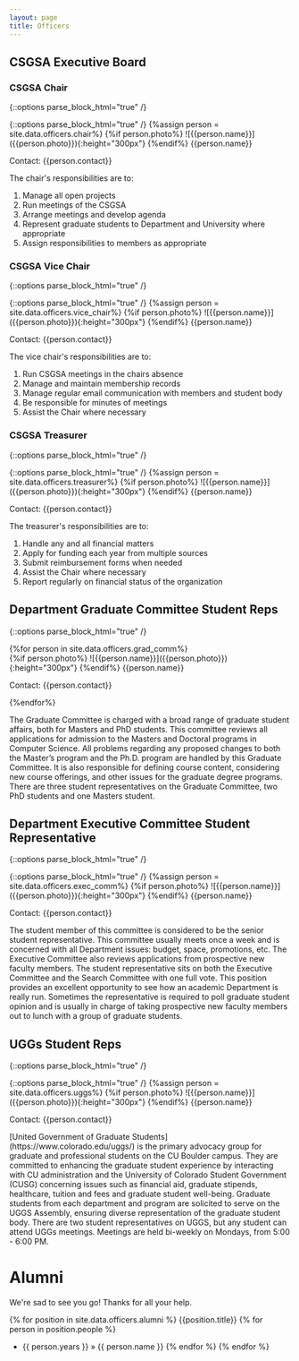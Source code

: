 ```yaml
---
layout: page
title: Officers
---
```


## CSGSA Executive Board 

### CSGSA Chair

{::options parse_block_html="true" /}
<div class="container">
<div class="row">
<div class="col-sm-4">
{::options parse_block_html="true" /}
{%assign person = site.data.officers.chair%}
{%if person.photo%}
![{{person.name}}]({{person.photo}}){:height="300px"}
{%endif%}
{{person.name}}

Contact: {{person.contact}}
</div>

<div class="col-sm-8">
The chair's responsibilities are to:

1. Manage all open projects 
2. Run meetings of the CSGSA 
3. Arrange meetings and develop agenda 
4. Represent graduate students to Department and University where appropriate 
5. Assign responsibilities to members as appropriate 
</div>
</div>
</div>

### CSGSA Vice Chair

{::options parse_block_html="true" /}
<div class="container">
<div class="row">
<div class="col-sm-4">
{::options parse_block_html="true" /}
{%assign person = site.data.officers.vice_chair%}
{%if person.photo%}
![{{person.name}}]({{person.photo}}){:height="300px"}
{%endif%}
{{person.name}}

Contact: {{person.contact}}
</div>

<div class="col-sm-8">
The vice chair's responsibilities are to:

1. Run CSGSA meetings in the chairs absence 
2. Manage and maintain membership records 
3. Manage regular email communication with members and student body 
4. Be responsible for minutes of meetings 
5. Assist the Chair where necessary 
</div>
</div>
</div>

### CSGSA Treasurer

{::options parse_block_html="true" /}
<div class="container">
<div class="row">
<div class="col-sm-4">
{::options parse_block_html="true" /}
{%assign person = site.data.officers.treasurer%}
{%if person.photo%}
![{{person.name}}]({{person.photo}}){:height="300px"}
{%endif%}
{{person.name}}

Contact: {{person.contact}}
</div>

<div class="col-sm-8">
The treasurer's responsibilities are to:

1. Handle any and all financial matters 
2. Apply for funding each year from multiple sources 
3. Submit reimbursement forms when needed 
4. Assist the Chair where necessary 
5. Report regularly on financial status of the organization
</div>
</div>
</div>

## Department Graduate Committee Student Reps

{::options parse_block_html="true" /}
<div class="container">
<div class="row">
{%for person in site.data.officers.grad_comm%}
<div class="col-sm-4">
{%if person.photo%}
![{{person.name}}]({{person.photo}}){:height="300px"}
{%endif%}
{{person.name}} 

Contact: {{person.contact}}
</div>
{%endfor%}
</div>
</div>

The Graduate Committee is charged with a broad range of graduate student affairs, both for Masters and PhD students. This committee reviews all applications for admission to the Masters and Doctoral programs in Computer Science. All problems regarding any proposed changes to both the Master’s program and the Ph.D. program are handled by this Graduate Committee. It is also responsible for defining course content, considering new course offerings, and other issues for the graduate degree programs. There are three student representatives on the Graduate Committee, two PhD students and one Masters student.

## Department Executive Committee Student Representative

{::options parse_block_html="true" /}
<div class="container">
<div class="row">
<div class="col-sm-4">
{::options parse_block_html="true" /}
{%assign person = site.data.officers.exec_comm%}
{%if person.photo%}
![{{person.name}}]({{person.photo}}){:height="300px"}
{%endif%}
{{person.name}}

Contact: {{person.contact}}
</div>

<div class="col-sm-8">
The student member of this committee is considered to be the senior student representative. This committee usually meets once a week and is concerned with all Department issues: budget, space, promotions, etc. The Executive Committee also reviews applications from prospective new faculty members. The student representative sits on both the Executive Committee and the Search Committee with one full vote. This position provides an excellent opportunity to see how an academic Department is really run. Sometimes the representative is required to poll graduate student opinion and is usually in charge of taking prospective new faculty members out to lunch with a group of graduate students.
</div>
</div>
</div>

## UGGs Student Reps

{::options parse_block_html="true" /}
<div class="container">
<div class="row">
<div class="col-sm-4">
{::options parse_block_html="true" /}
{%assign person = site.data.officers.uggs%}
{%if person.photo%}
![{{person.name}}]({{person.photo}}){:height="300px"}
{%endif%}
{{person.name}}

Contact: {{person.contact}}
</div>

<div class="col-sm-8">
[United Government of Graduate Students](https://www.colorado.edu/uggs/) is the primary advocacy group for graduate and professional students on the CU Boulder campus. They are committed to enhancing the graduate student experience by interacting with CU administration and the University of Colorado Student Government (CUSG) concerning issues such as financial aid, graduate stipends, healthcare, tuition and fees and graduate student well-being. Graduate students from each department and program are solicited to serve on the UGGS Assembly, ensuring diverse representation of the graduate student body. There are two student representatives on UGGS, but any student can attend UGGs meetings. Meetings are held bi-weekly on Mondays, from 5:00 - 6:00 PM.
</div>
</div>
</div>

# Alumni

We're sad to see you go! Thanks for all your help.

{% for position in site.data.officers.alumni %}
{{position.title}}
  {% for person in position.people %}
  * {{ person.years }} &raquo; {{ person.name }}
  {% endfor %}
{% endfor %}

